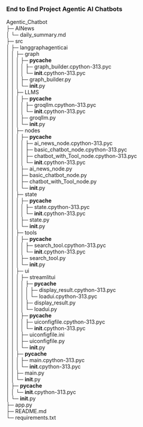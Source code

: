 ### End to End Project Agentic AI Chatbots

Agentic_Chatbot                                        
├─ AINews                                              
│  └─ daily_summary.md                                 
├─ src                                                 
│  ├─ langgraphagenticai                               
│  │  ├─ graph                                         
│  │  │  ├─ __pycache__                                
│  │  │  │  ├─ graph_builder.cpython-313.pyc           
│  │  │  │  └─ __init__.cpython-313.pyc                
│  │  │  ├─ graph_builder.py                           
│  │  │  └─ __init__.py                                
│  │  ├─ LLMS                                          
│  │  │  ├─ __pycache__                                
│  │  │  │  ├─ groqllm.cpython-313.pyc                 
│  │  │  │  └─ __init__.cpython-313.pyc                
│  │  │  ├─ groqllm.py                                 
│  │  │  └─ __init__.py                                
│  │  ├─ nodes                                         
│  │  │  ├─ __pycache__                                
│  │  │  │  ├─ ai_news_node.cpython-313.pyc            
│  │  │  │  ├─ basic_chatbot_node.cpython-313.pyc      
│  │  │  │  ├─ chatbot_with_Tool_node.cpython-313.pyc  
│  │  │  │  └─ __init__.cpython-313.pyc                
│  │  │  ├─ ai_news_node.py                            
│  │  │  ├─ basic_chatbot_node.py                      
│  │  │  ├─ chatbot_with_Tool_node.py                  
│  │  │  └─ __init__.py                                
│  │  ├─ state                                         
│  │  │  ├─ __pycache__                                
│  │  │  │  ├─ state.cpython-313.pyc                   
│  │  │  │  └─ __init__.cpython-313.pyc                
│  │  │  ├─ state.py                                   
│  │  │  └─ __init__.py                                
│  │  ├─ tools                                         
│  │  │  ├─ __pycache__                                
│  │  │  │  ├─ search_tool.cpython-313.pyc             
│  │  │  │  └─ __init__.cpython-313.pyc                
│  │  │  ├─ search_tool.py                             
│  │  │  └─ __init__.py                                
│  │  ├─ ui                                            
│  │  │  ├─ streamlitui                                
│  │  │  │  ├─ __pycache__                             
│  │  │  │  │  ├─ display_result.cpython-313.pyc       
│  │  │  │  │  └─ loadui.cpython-313.pyc               
│  │  │  │  ├─ display_result.py                       
│  │  │  │  └─ loadui.py                               
│  │  │  ├─ __pycache__                                
│  │  │  │  ├─ uiconfigfile.cpython-313.pyc            
│  │  │  │  └─ __init__.cpython-313.pyc                
│  │  │  ├─ uiconfigfile.ini                           
│  │  │  ├─ uiconfigfile.py                            
│  │  │  └─ __init__.py                                
│  │  ├─ __pycache__                                   
│  │  │  ├─ main.cpython-313.pyc                       
│  │  │  └─ __init__.cpython-313.pyc                   
│  │  ├─ main.py                                       
│  │  └─ __init__.py                                   
│  ├─ __pycache__                                      
│  │  └─ __init__.cpython-313.pyc                      
│  └─ __init__.py                                      
├─ app.py                                              
├─ README.md                                           
└─ requirements.txt                                    
